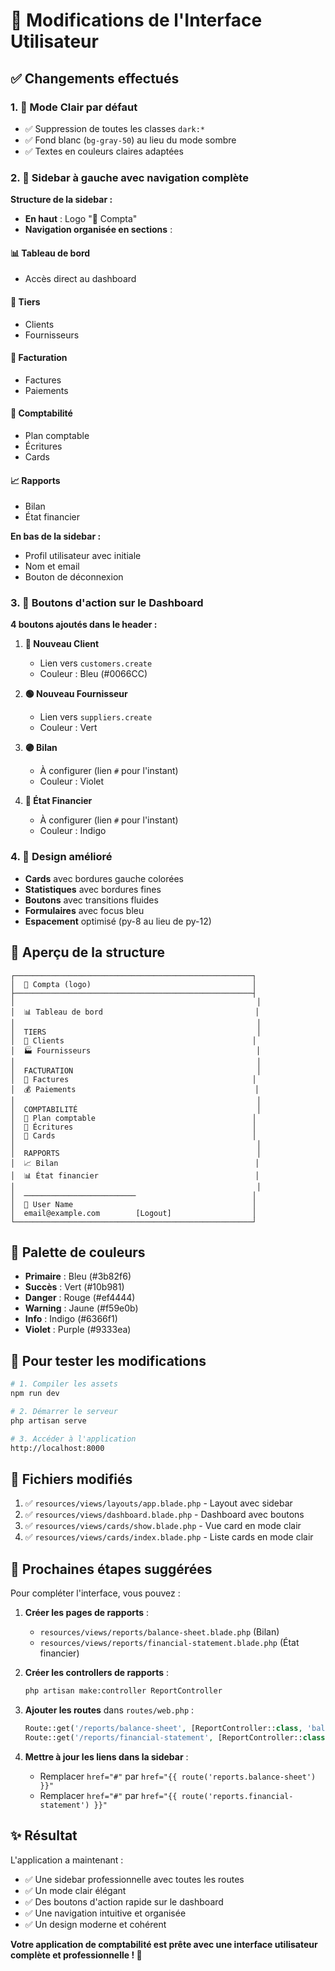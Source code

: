 # 🎨 Modifications de l'Interface Utilisateur

## ✅ Changements effectués

### 1. 🌈 Mode Clair par défaut
- ✅ Suppression de toutes les classes `dark:*` 
- ✅ Fond blanc (`bg-gray-50`) au lieu du mode sombre
- ✅ Textes en couleurs claires adaptées

### 2. 📱 Sidebar à gauche avec navigation complète

**Structure de la sidebar :**
- **En haut** : Logo "💼 Compta"
- **Navigation organisée en sections** :

#### 📊 Tableau de bord
- Accès direct au dashboard

#### 👥 Tiers
- Clients
- Fournisseurs

#### 📄 Facturation
- Factures
- Paiements

#### 📑 Comptabilité
- Plan comptable
- Écritures
- Cards

#### 📈 Rapports
- Bilan
- État financier

**En bas de la sidebar :**
- Profil utilisateur avec initiale
- Nom et email
- Bouton de déconnexion

### 3. 🎯 Boutons d'action sur le Dashboard

**4 boutons ajoutés dans le header :**

1. **🔵 Nouveau Client** 
   - Lien vers `customers.create`
   - Couleur : Bleu (#0066CC)

2. **🟢 Nouveau Fournisseur**
   - Lien vers `suppliers.create`
   - Couleur : Vert

3. **🟣 Bilan**
   - À configurer (lien `#` pour l'instant)
   - Couleur : Violet

4. **🔵 État Financier**
   - À configurer (lien `#` pour l'instant)
   - Couleur : Indigo

### 4. 🎨 Design amélioré

- **Cards** avec bordures gauche colorées
- **Statistiques** avec bordures fines
- **Boutons** avec transitions fluides
- **Formulaires** avec focus bleu
- **Espacement** optimisé (py-8 au lieu de py-12)

## 📸 Aperçu de la structure

```
┌─────────────────────────────────────────────────────┐
│  💼 Compta (logo)                                    │
├─────────────────────────────────────────────────────┤
│                                                      │
│  📊 Tableau de bord                                  │
│                                                      │
│  TIERS                                               │
│  👥 Clients                                          │
│  🏭 Fournisseurs                                     │
│                                                      │
│  FACTURATION                                         │
│  📄 Factures                                         │
│  💰 Paiements                                        │
│                                                      │
│  COMPTABILITÉ                                        │
│  📑 Plan comptable                                   │
│  📝 Écritures                                        │
│  🎴 Cards                                            │
│                                                      │
│  RAPPORTS                                            │
│  📈 Bilan                                            │
│  📊 État financier                                   │
│                                                      │
│  ─────────────────────────                          │
│  👤 User Name                                        │
│  email@example.com        [Logout]                  │
└─────────────────────────────────────────────────────┘
```

## 🎨 Palette de couleurs

- **Primaire** : Bleu (#3b82f6)
- **Succès** : Vert (#10b981)
- **Danger** : Rouge (#ef4444)
- **Warning** : Jaune (#f59e0b)
- **Info** : Indigo (#6366f1)
- **Violet** : Purple (#9333ea)

## 🚀 Pour tester les modifications

```bash
# 1. Compiler les assets
npm run dev

# 2. Démarrer le serveur
php artisan serve

# 3. Accéder à l'application
http://localhost:8000
```

## 📝 Fichiers modifiés

1. ✅ `resources/views/layouts/app.blade.php` - Layout avec sidebar
2. ✅ `resources/views/dashboard.blade.php` - Dashboard avec boutons
3. ✅ `resources/views/cards/show.blade.php` - Vue card en mode clair
4. ✅ `resources/views/cards/index.blade.php` - Liste cards en mode clair

## 🔮 Prochaines étapes suggérées

Pour compléter l'interface, vous pouvez :

1. **Créer les pages de rapports** :
   - `resources/views/reports/balance-sheet.blade.php` (Bilan)
   - `resources/views/reports/financial-statement.blade.php` (État financier)

2. **Créer les controllers de rapports** :
   ```bash
   php artisan make:controller ReportController
   ```

3. **Ajouter les routes** dans `routes/web.php` :
   ```php
   Route::get('/reports/balance-sheet', [ReportController::class, 'balanceSheet'])->name('reports.balance-sheet');
   Route::get('/reports/financial-statement', [ReportController::class, 'financialStatement'])->name('reports.financial-statement');
   ```

4. **Mettre à jour les liens dans la sidebar** :
   - Remplacer `href="#"` par `href="{{ route('reports.balance-sheet') }}"`
   - Remplacer `href="#"` par `href="{{ route('reports.financial-statement') }}"`

## ✨ Résultat

L'application a maintenant :
- ✅ Une sidebar professionnelle avec toutes les routes
- ✅ Un mode clair élégant
- ✅ Des boutons d'action rapide sur le dashboard
- ✅ Une navigation intuitive et organisée
- ✅ Un design moderne et cohérent

**Votre application de comptabilité est prête avec une interface utilisateur complète et professionnelle ! 🎉**

